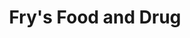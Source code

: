 ---
title: "Fry's Food and Drug"
url: /phoenix/frys-food-and-drug-west-bell-road/
shop: Supermarkt
---